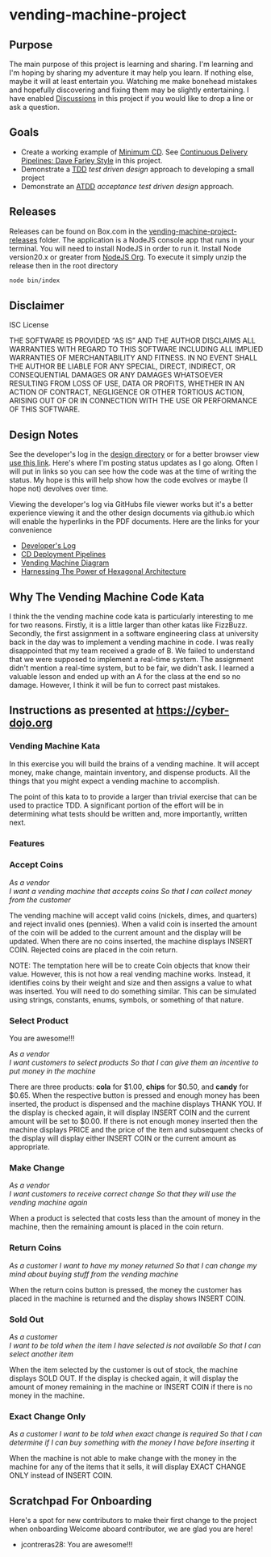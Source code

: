 # vending-machine-project

## Purpose

The main purpose of this project is learning and sharing. I'm learning and I'm hoping by sharing my adventure it may help you learn. If nothing else, maybe it will at least entertain you. Watching me make bonehead mistakes and hopefully discovering and fixing them may be slightly entertaining. I have enabled [Discussions](https://github.com/WoodyB/vending-machine-project/discussions) in this project if you would like to drop a line or ask a question.

## Goals

- Create a working example of [Minimum CD](https://minimumcd.org/minimumcd/). See [Continuous Delivery Pipelines: Dave Farley Style](https://woodyb.github.io/vending-machine-project/design/CD-Deployment-Pipelines.pdf) in this project.
- Demonstrate a [TDD](https://www.youtube.com/watch?v=fSvQNG7Rz-8) _test driven design_ approach to developing a small project
- Demonstrate an [ATDD](https://www.youtube.com/watch?v=JDD5EEJgpHU) _acceptance test driven design_ approach.

## Releases

Releases can be found on Box.com in the [vending-machine-project-releases](https://app.box.com/s/rdff61foy8s2y3uoo4j0qbhijkt1er17/folder/250524193403) folder. The application is a NodeJS console app that runs in your terminal. You will need to install NodeJS in order to run it. Install Node version20.x or greater from [NodeJS Org](https://nodejs.org/en/download). To execute it simply unzip the release then in the root directory

```bash
node bin/index
```

## Disclaimer

ISC License

THE SOFTWARE IS PROVIDED “AS IS” AND THE AUTHOR DISCLAIMS ALL WARRANTIES WITH REGARD TO THIS SOFTWARE INCLUDING ALL IMPLIED WARRANTIES OF MERCHANTABILITY AND FITNESS. IN NO EVENT SHALL THE AUTHOR BE LIABLE FOR ANY SPECIAL, DIRECT, INDIRECT, OR CONSEQUENTIAL DAMAGES OR ANY DAMAGES WHATSOEVER RESULTING FROM LOSS OF USE, DATA OR PROFITS, WHETHER IN AN ACTION OF CONTRACT, NEGLIGENCE OR OTHER TORTIOUS ACTION, ARISING OUT OF OR IN CONNECTION WITH THE USE OR PERFORMANCE OF THIS SOFTWARE.

## Design Notes

See the developer's log in the [design directory](https://github.com/WoodyB/vending-machine-project/tree/main/design/developers-log) or for a better browser view [use this link](https://woodyb.github.io/vending-machine-project/design/developers-log/Directory-Of-Developers-Logs). Here's where I'm posting status updates as I go along. Often I will put in links so you can see how the code was at the time of writing the status. My hope is this will help show how the code evolves or maybe (I hope not) devolves over time.

Viewing the developer's log via GitHubs file viewer works but it's a better experience viewing it and the other design documents via github.io which will enable the hyperlinks in the PDF documents. Here are the links for your convenience

- [Developer's Log](https://woodyb.github.io/vending-machine-project/design/developers-log/Directory-Of-Developers-Logs)
- [CD Deployment Pipelines](https://woodyb.github.io/vending-machine-project/design/CD-Deployment-Pipelines.pdf)
- [Vending Machine Diagram](https://woodyb.github.io/vending-machine-project/design/vending-machine-diagram.pdf)
- [Harnessing The Power of Hexagonal Architecture](https://woodyb.github.io/vending-machine-project/design/Harnessing-The-Power-of-Hexagonal-Architecture.pdf)

## Why The Vending Machine Code Kata

I think the the vending machine code kata is particularly interesting to me for two reasons. Firstly, it is a little larger than other katas like FizzBuzz. Secondly, the first assignment in a software engineering class at university back in the day was to implement a vending machine in code. I was really disappointed that my team received a grade of B. We failed to understand that we were supposed to implement a real-time system. The assignment didn't mention a real-time system, but to be fair, we didn't ask. I learned a valuable lesson and ended up with an A for the class at the end so no damage. However, I think it will be fun to correct past mistakes.

## Instructions as presented at <https://cyber-dojo.org>

### Vending Machine Kata

In this exercise you will build the brains of a vending machine. It will accept money, make change, maintain
inventory, and dispense products. All the things that you might expect a vending machine to accomplish.

The point of this kata to to provide a larger than trivial exercise that can be used to practice TDD. A significant
portion of the effort will be in determining what tests should be written and, more importantly, written next.

### Features

### Accept Coins

_As a vendor_  
_I want a vending machine that accepts coins_
_So that I can collect money from the customer_

The vending machine will accept valid coins (nickels, dimes, and quarters) and reject invalid ones (pennies). When a
valid coin is inserted the amount of the coin will be added to the current amount and the display will be updated.
When there are no coins inserted, the machine displays INSERT COIN. Rejected coins are placed in the coin return.

NOTE: The temptation here will be to create Coin objects that know their value. However, this is not how a real
vending machine works. Instead, it identifies coins by their weight and size and then assigns a value to what
was inserted. You will need to do something similar. This can be simulated using strings, constants, enums,
symbols, or something of that nature.

### Select Product

You are awesome!!!

_As a vendor_  
_I want customers to select products_
_So that I can give them an incentive to put money in the machine_

There are three products: **cola** for $1.00, **chips** for $0.50, and **candy** for $0.65. When the respective button is pressed
and enough money has been inserted, the product is dispensed and the machine displays THANK YOU. If the display is
checked again, it will display INSERT COIN and the current amount will be set to $0.00. If there is not enough money
inserted then the machine displays PRICE and the price of the item and subsequent checks of the display will display
either INSERT COIN or the current amount as appropriate.

### Make Change

_As a vendor_  
_I want customers to receive correct change_
_So that they will use the vending machine again_

When a product is selected that costs less than the amount of money in the machine, then the remaining amount is placed
in the coin return.

### Return Coins

_As a customer_
_I want to have my money returned_
_So that I can change my mind about buying stuff from the vending machine_

When the return coins button is pressed, the money the customer has placed in the machine is returned and the display shows
INSERT COIN.

### Sold Out

_As a customer_  
_I want to be told when the item I have selected is not available_
_So that I can select another item_

When the item selected by the customer is out of stock, the machine displays SOLD OUT. If the display is checked again,
it will display the amount of money remaining in the machine or INSERT COIN if there is no money in the machine.

### Exact Change Only

_As a customer_
_I want to be told when exact change is required_
_So that I can determine if I can buy something with the money I have before inserting it_

When the machine is not able to make change with the money in the machine for any of the items that it sells, it will
display EXACT CHANGE ONLY instead of INSERT COIN.

## Scratchpad For Onboarding

Here's a spot for new contributors to make their first change to the project when onboarding
Welcome aboard contributor, we are glad you are here!

* jcontreras28: You are awesome!!!
